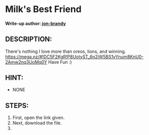 # Milk's Best Friend
#### Write-up author: [jon-brandy](https://github.com/jon-brandy)
## DESCRIPTION:
There's nothing I love more than oreos, lions, and winning. https://mega.nz/#!DC5F2KgR!P8UotyST_6n2iW5BS1yYnum8KnU0-2Amw2nq3UoMq0Y Have Fun :)
## HINT:
- NONE
## STEPS:
1. First, open the link given.
2. Next, download the file.
3. 
